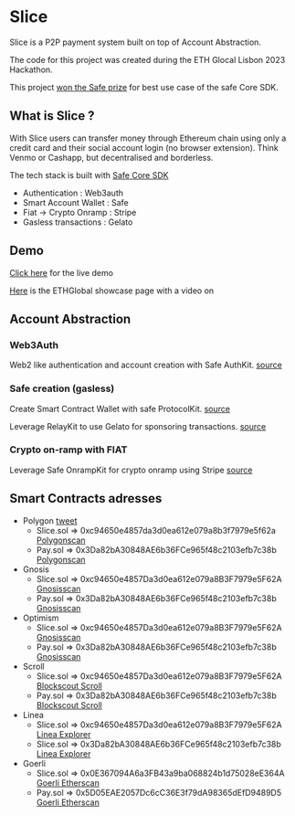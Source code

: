 # Slice

Slice is a P2P payment system built on top of Account Abstraction.

The code for this project was created during the ETH Glocal Lisbon 2023 Hackathon.

This project [won the Safe prize](https://twitter.com/safe/status/1657769388215500805?s=46) for best use case of the safe Core SDK.

## What is Slice ?

With Slice users can transfer money through Ethereum chain using only a credit card and their social account login (no browser extension).
Think Venmo or Cashapp, but decentralised and borderless.

The tech stack is built with [Safe Core SDK](https://docs.safe.global/learn/safe-core/safe-core-account-abstraction-sdk)

- Authentication : Web3auth
- Smart Account Wallet : Safe
- Fiat -> Crypto Onramp : Stripe
- Gasless transactions : Gelato

## Demo

[Click here](https://ethlisbon-vdaubry.vercel.app/home) for the live demo

[Here](https://ethglobal.com/showcase/lice-fi4bo) is the ETHGlobal showcase page with a video on 

## Account Abstraction

### Web3Auth

Web2 like authentication and account creation with Safe AuthKit. [source](https://github.com/vdaubry/ethlisbon/blob/master/frontend/components/Web3Auth.tsx#L59)

### Safe creation (gasless)

Create Smart Contract Wallet with safe ProtocolKit. [source](https://github.com/vdaubry/ethlisbon/blob/master/frontend/components/CreateSafe.tsx#L109)

Leverage RelayKit to use Gelato for sponsoring transactions. [source](https://github.com/vdaubry/ethlisbon/blob/master/frontend/components/CreateSafe.tsx#L85)

### Crypto on-ramp with FIAT

Leverage Safe OnrampKit for crypto onramp using Stripe [source](https://github.com/vdaubry/ethlisbon/blob/master/frontend/components/OnRamp.tsx#L15)

## Smart Contracts adresses

- Polygon [tweet](https://twitter.com/filmacedo/status/1657528792208777216)
  - Slice.sol => 0xc94650e4857da3d0ea612e079a8b3f7979e5f62a [Polygonscan](https://polygonscan.com/address/0xc94650e4857da3d0ea612e079a8b3f7979e5f62a)
  - Pay.sol => 0x3Da82bA30848AE6b36FCe965f48c2103efb7c38b [Polygonscan](https://polygonscan.com/address/0x3Da82bA30848AE6b36FCe965f48c2103efb7c38b)
- Gnosis
  - Slice.sol => 0xc94650e4857Da3d0ea612e079a8B3F7979e5F62A [Gnosisscan](https://gnosisscan.io/address/0xc94650e4857Da3d0ea612e079a8B3F7979e5F62A)
  - Pay.sol => 0x3Da82bA30848AE6b36FCe965f48c2103efb7c38b [Gnosisscan](https://gnosisscan.io/address/0x3Da82bA30848AE6b36FCe965f48c2103efb7c38b)
- Optimism
  - Slice.sol => 0xc94650e4857Da3d0ea612e079a8B3F7979e5F62A [Gnosisscan](https://optimistic.etherscan.io/address/0xc94650e4857Da3d0ea612e079a8B3F7979e5F62A)
  - Pay.sol => 0x3Da82bA30848AE6b36FCe965f48c2103efb7c38b [Gnosisscan](https://optimistic.etherscan.io/address/0x3Da82bA30848AE6b36FCe965f48c2103efb7c38b)
- Scroll
  - Slice.sol => 0xc94650e4857Da3d0ea612e079a8B3F7979e5F62A [Blockscout Scroll](https://blockscout.scroll.io/address/0xc94650e4857Da3d0ea612e079a8B3F7979e5F62A)
  - Pay.sol => 0x3Da82bA30848AE6b36FCe965f48c2103efb7c38b [Blockscout Scroll](https://blockscout.scroll.io/address/0x3Da82bA30848AE6b36FCe965f48c2103efb7c38b)
- Linea
  - Slice.sol => 0xc94650e4857Da3d0ea612e079a8B3F7979e5F62A [Linea Explorer](https://explorer.goerli.linea.build/address/0xc94650e4857Da3d0ea612e079a8B3F7979e5F62A)
  - Slice.sol => 0x3Da82bA30848AE6b36FCe965f48c2103efb7c38b [Linea Explorer](https://explorer.goerli.linea.build/address/0x3Da82bA30848AE6b36FCe965f48c2103efb7c38b)
- Goerli
  - Slice.sol => 0x0E367094A6a3FB43a9ba068824b1d75028eE364A [Goerli Etherscan](https://goerli.etherscan.io/address/0x0E367094A6a3FB43a9ba068824b1d75028eE364A)
  - Pay.sol => 0x5D05EAE2057Dc6cC36E3f79dA98365dEfD9489D5 [Goerli Etherscan](https://goerli.etherscan.io/address/0x5D05EAE2057Dc6cC36E3f79dA98365dEfD9489D5)
